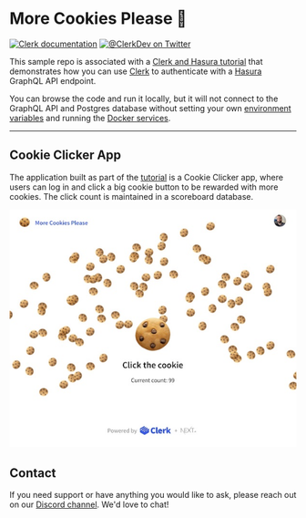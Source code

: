 # More Cookies Please 🍪

[![Clerk documentation](https://img.shields.io/badge/documentation-clerk-green.svg)](https://clerk.dev/docs) [![@ClerkDev on Twitter](https://img.shields.io/twitter/follow/ClerkDev?style=social)](https://twitter.com/intent/follow?screen_name=ClerkDev)

This sample repo is associated with a [Clerk and Hasura tutorial](https://clerk.dev/tutorials/build-a-cookie-clicker-app-with-clerk-and-hasura) that demonstrates how you can use [Clerk](https://clerk.dev) to authenticate with a [Hasura](https://hasura.io/) GraphQL API endpoint.

You can browse the code and run it locally, but it will not connect to the GraphQL API and Postgres database without setting your own [environment variables](./env.local.sample) and running the [Docker services](./docker-compose.yml).

---

## Cookie Clicker App

The application built as part of the [tutorial](https://clerk.dev/tutorials/build-a-cookie-clicker-app-with-clerk-and-hasura) is a Cookie Clicker app, where users can log in and click a big cookie button to be rewarded with more cookies. The click count is maintained in a scoreboard database.

![More Cookies Please cover image](./docs/cover.jpg)

## Contact

If you need support or have anything you would like to ask, please reach out on our [Discord channel](https://discord.com/invite/b5rXHjAg7A). We'd love to chat!

